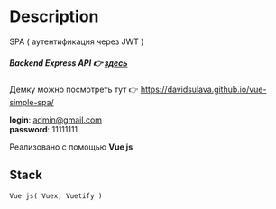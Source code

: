 # Description
SPA ( аутентификация через JWT )

##### Backend Express API 👉 [здесь](https://github.com/DavidSulava/BackEndApiExpressWithSessions/tree/jwt-v)

Демку можно посмотреть тут 👉 https://davidsulava.github.io/vue-simple-spa/

__login__: admin@gmail.com\
__password__: 11111111

Реализовано с помощью __Vue js__

## Stack
```
Vue js( Vuex, Vuetify )

```